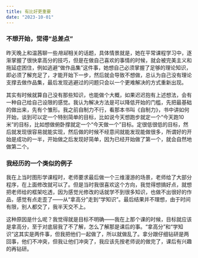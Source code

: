 ```yaml
---
title: 有比好更重要
date: "2023-10-01"
---
```


### 不想开始，觉得“总差点”

昨天晚上和温茜聊一些*拖延*相关的话题，具体情景就是，她在平常课程学习中，逐渐掌握了很快拿高分的技巧，但是在做自己喜欢的事情的时候，就会被完美主义和拖延症困住，例如逃避“做作品集”这件事，她想自己必须掌握了足够的理论知识，即必须了解充足了，才能开始下一步，然后就会导致不想做，总认为自己没有理论支撑去做作品集，最后发现逃避过的问题只会以一个更难解决的方式重新出现。

其实有时候就算自己没有那些知识，也能做个大概，如果迟迟抱有上述想法，会有一种自己给自己设限的感觉。我认为解决方法是可以降低开始的门槛，先把最基础的做出来，先有个雏形。我之前自制力不行，看那本书叫《自制力》，书中讲如何开始，谈到可以定一个特别简单的目标，比如说今天想跑步就定一个“今天跑10米”的目标，比如想做俯卧撑就定一个“今天做一个”目标。定很低很低的目标，然后就发现很容易就能实现，然后做的时候不经意间就能发现能做很多，所谓好的开始是成功的一半，开始做之后发现好简单，因为已经开始做了第一个，就会自然地做第二个。

### 我经历的一个类似的例子

我在上当时图形学课程时，老师要求最后做一个三维漫游的场景，老师给了大部分程序，在上面修改就可以了。但是当时我很喜欢这个方向，我觉得想搞好点，就想把老师给的框架吃透，因为感觉光修改的话就学不到很多知识，也做不出很好的作品，感觉有点走歪了——从“拿高分”走到“学知识”。最后结果并不理想，由于时间有限，别人都交了，我半天交不上。

这种原因是什么呢？我觉得就是目标不明确——我在上那个课的时候，目标就应该是拿高分，至于对底层我了不了解，怎么了解那是课后的事。“拿高分”和“学知识”这其实是两件事，但我把他们一起做了，所以就做乱了。拿分跟仔细钻研是两回事，他们不冲突，但我让他们冲突了，我应该先按老师说的做完了，课后有兴趣的再钻研。